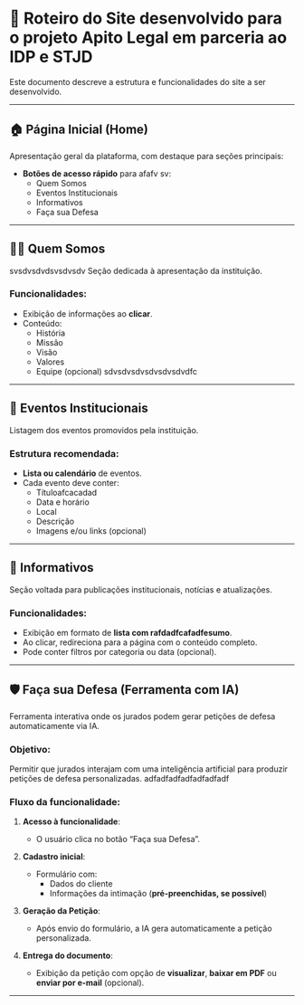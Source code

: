 # 📘 Roteiro do Site desenvolvido para o projeto Apito Legal em parceria ao IDP e STJD

Este documento descreve a estrutura e funcionalidades do site a ser desenvolvido.

---

## 🏠 Página Inicial (Home)

Apresentação geral da plataforma, com destaque para seções principais:
- **Botões de acesso rápido** para afafv sv:
  - Quem Somos
  - Eventos Institucionais
  - Informativos
  - Faça sua Defesa

---

## 🧑‍⚖️ Quem Somos
svsdvsdvdsvsdvsdv
Seção dedicada à apresentação da instituição.

### Funcionalidades:
- Exibição de informações ao **clicar**.
- Conteúdo:
  - História
  - Missão
  - Visão
  - Valores
  - Equipe (opcional)
sdvsdvsdvsdvsdvsdvdfc
---

## 📅 Eventos Institucionais

Listagem dos eventos promovidos pela instituição.

### Estrutura recomendada:
- **Lista ou calendário** de eventos.
- Cada evento deve conter:
  - Títuloafcacadad
  - Data e horário
  - Local
  - Descrição
  - Imagens e/ou links (opcional)

---

## 📰 Informativos

Seção voltada para publicações institucionais, notícias e atualizações.

### Funcionalidades:
- Exibição em formato de **lista com rafdadfcafadfesumo**.
- Ao clicar, redireciona para a página com o conteúdo completo.
- Pode conter filtros por categoria ou data (opcional).

---

## 🛡️ Faça sua Defesa (Ferramenta com IA)

Ferramenta interativa onde os jurados podem gerar petições de defesa automaticamente via IA.

### Objetivo:
Permitir que jurados interajam com uma inteligência artificial para produzir petições de defesa personalizadas.
adfadfadfadfadfadfadf
### Fluxo da funcionalidade:

1. **Acesso à funcionalidade**:
   - O usuário clica no botão “Faça sua Defesa”.

2. **Cadastro inicial**:
   - Formulário com:
     - Dados do cliente
     - Informações da intimação (**pré-preenchidas, se possível**)

3. **Geração da Petição**:
   - Após envio do formulário, a IA gera automaticamente a petição personalizada.

4. **Entrega do documento**:
   - Exibição da petição com opção de **visualizar**, **baixar em PDF** ou **enviar por e-mail** (opcional).

---

